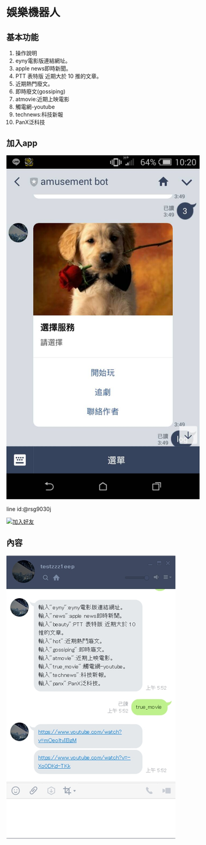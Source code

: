 # 娛樂機器人
## 基本功能  
1.	操作說明
2.	eyny電影版連結網址。
3.	apple news即時新聞。
4.	PTT 表特版 近期大於 10 推的文章。
5.	近期熱門廢文。
6.	即時廢文(gossiping)
7.	atmovie:近期上映電影
8.	觸電網-youtube
9.	technews:科技新報
10. PanX泛科技
    
## 加入app
![image](https://github.com/zzz1eep/beeapple/blob/master/12500.jpg)  

line id:@rsg9030j  

<a href="https://line.me/R/ti/p/%40rsg9030j"><img height="36" border="0" alt="加入好友" src="https://scdn.line-apps.com/n/line_add_friends/btn/zh-Hant.png"></a>
## 內容
![image](https://github.com/zzz1eep/beeapple/blob/master/1527738418928.jpg)
